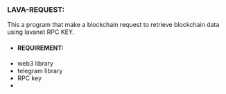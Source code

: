 ### LAVA-REQUEST:
This a program that make a blockchain request to retrieve blockchain data using lavanet RPC KEY.
- #### REQUIREMENT:
- web3 library
- telegram library
- RPC key
- 
